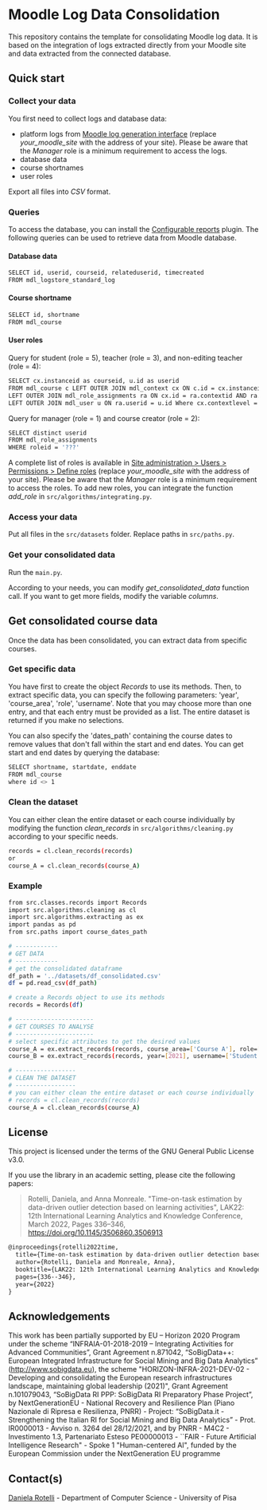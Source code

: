 # Moodle Log Data Consolidation
This repository contains the template for consolidating Moodle log data. It is based on the integration of logs extracted directly from your Moodle site and data extracted from the connected database.

## Quick start
### Collect your data
You first need to collect logs and database data:

- platform logs from [Moodle log generation interface](https://your_moodle_site/report/log/index.php?id=0)
(replace *your_moodle_site* with the address of your site). Please be aware that the *Manager* role is a minimum requirement to access the logs.
- database data
- course shortnames
- user roles

Export all files into *CSV* format.

### Queries
To access the database, you can install the [Configurable reports](https://moodle.org/plugins/block_configurable_reports) plugin. 
The following queries can be used to retrieve data from Moodle database.
#### Database data
```bash
SELECT id, userid, courseid, relateduserid, timecreated
FROM mdl_logstore_standard_log
```
#### Course shortname
```bash
SELECT id, shortname
FROM mdl_course
```
#### User roles
Query for student (role = 5), teacher (role = 3), and non-editing teacher (role = 4):
```bash
SELECT cx.instanceid as courseid, u.id as userid
FROM mdl_course c LEFT OUTER JOIN mdl_context cx ON c.id = cx.instanceid
LEFT OUTER JOIN mdl_role_assignments ra ON cx.id = ra.contextid AND ra.roleid = '???' AND cx.instanceid <> 1
LEFT OUTER JOIN mdl_user u ON ra.userid = u.id Where cx.contextlevel = '50'
```
Query for manager (role = 1) and course creator (role = 2):
```bash
SELECT distinct userid
FROM mdl_role_assignments
WHERE roleid = '???'
```

A complete list of roles is available in [Site administration > Users > Permissions > Define roles](https://your_moodle_site/admin/roles/manage.php) (replace *your_moodle_site* with the address of your site). Please be aware that the *Manager* role is a minimum requirement to access the roles.
To add new roles, you can integrate the function *add_role* in `src/algorithms/integrating.py`.

### Access your data
Put all files in the `src/datasets` folder. 
Replace paths in `src/paths.py`. 

### Get your consolidated data
Run the `main.py`.

According to your needs, you can modify *get_consolidated_data* function call.
If you want to get more fields, modify the variable *columns*.


## Get consolidated course data
Once the data has been consolidated, you can extract data from specific courses.

### Get specific data
You have first to create the object *Records* to use its methods. 
Then, to extract specific data, you can specify the following parameters: 'year', 'course_area', 'role', 'username'. 
Note that you may choose more than one entry, and that each entry must be provided as a list.
The entire dataset is returned if you make no selections.

You can also specify the 'dates_path'  containing the course dates to remove values that don't fall within the start and 
end dates.
You can get start and end dates by querying the database:
```bash
SELECT shortname, startdate, enddate 
FROM mdl_course
where id <> 1
```

### Clean the dataset
You can either clean the entire dataset or each course individually by modifying the function *clean_records* in
`src/algorithms/cleaning.py` according to your specific needs.

```bash
records = cl.clean_records(records)
or
course_A = cl.clean_records(course_A)
```
### Example

```bash
from src.classes.records import Records
import src.algorithms.cleaning as cl
import src.algorithms.extracting as ex
import pandas as pd
from src.paths import course_dates_path

# ------------
# GET DATA
# ------------
# get the consolidated dataframe
df_path = '../datasets/df_consolidated.csv'
df = pd.read_csv(df_path)

# create a Records object to use its methods
records = Records(df)

# ----------------------
# GET COURSES TO ANALYSE
# ----------------------
# select specific attributes to get the desired values
course_A = ex.extract_records(records, course_area=['Course A'], role=['Student'], datespath=course_dates_path)
course_B = ex.extract_records(records, year=[2021], username=['Student 01'])

# -----------------
# CLEAN THE DATASET
# -----------------
# you can either clean the entire dataset or each course individually
# records = cl.clean_records(records)
course_A = cl.clean_records(course_A)
```

## License

This project is licensed under the terms of the GNU General Public License v3.0.

If you use the library in an academic setting, please cite the following papers:

> Rotelli, Daniela, and Anna Monreale. "Time-on-task estimation by data-driven outlier detection based on learning activities", LAK22: 12th International Learning Analytics and Knowledge Conference, March 2022, Pages 336–346, https://doi.org/10.1145/3506860.3506913

```tex
@inproceedings{rotelli2022time,
  title={Time-on-task estimation by data-driven outlier detection based on learning activities},
  author={Rotelli, Daniela and Monreale, Anna},
  booktitle={LAK22: 12th International Learning Analytics and Knowledge Conference},
  pages={336--346},
  year={2022}
}
```

## Acknowledgements
This work has been partially supported by EU – Horizon 2020 Program under the scheme “INFRAIA-01-2018-2019 – Integrating 
Activities for Advanced Communities”, Grant Agreement n.871042, “SoBigData++: European Integrated Infrastructure for 
Social Mining and Big Data Analytics” (http://www.sobigdata.eu), the scheme "HORIZON-INFRA-2021-DEV-02 - Developing and 
consolidating the European research infrastructures landscape, maintaining global leadership (2021)", Grant Agreement 
n.101079043, “SoBigData RI PPP: SoBigData RI Preparatory Phase Project”, by NextGenerationEU - National Recovery and 
Resilience Plan (Piano Nazionale di Ripresa e Resilienza, PNRR) - Project: “SoBigData.it - Strengthening the Italian RI 
for Social Mining and Big Data Analytics” - Prot. IR0000013 - Avviso n. 3264 del 28/12/2021, and by PNRR - M4C2 - 
Investimento 1.3, Partenariato Esteso PE00000013 - ``FAIR - Future Artificial Intelligence Research" - Spoke 1 
"Human-centered AI", funded by the European Commission under the NextGeneration EU programme

## Contact(s)
[Daniela Rotelli](mailto:daniela.rotelli@phd.unipi.it) - Department of Computer Science - University of Pisa
